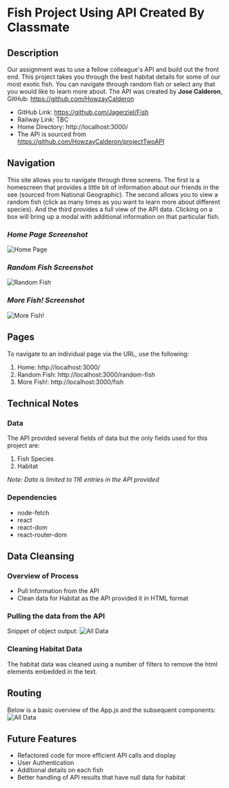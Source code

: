 # Fish Project Using API Created By Classmate

## Description

Our assignment was to use a fellow colleague's API and build out the front end.  This project takes you through the best habitat details for some of our most exotic fish.  You can navigate through random fish or select any that you would like to learn more about.  The API was created by **Jose Calderon**, GitHub: https://github.com/HowzayCalderon

- GitHub Link: https://github.com/Jagerziel/Fish
- Railway Link: TBC
- Home Directory: http://localhost:3000/
- The API is sourced from https://github.com/HowzayCalderon/projectTwoAPI

## Navigation

This site allows you to navigate through three screens.  The first is a homescreen that provides a little bit of information about our friends in the see (sourced from National Geographic).  The second allows you to view a random fish (click as many times as you want to learn more about different species).  And the third provides a full view of the API data.  Clicking on a box will bring up a modal with additional information on that particular fish.

### ***Home Page Screenshot***

![Home Page](/fish/public/Images/RM_Img1.jpg)

### ***Random Fish Screenshot***

![Random Fish](/fish/public/Images/RM_Img2.jpg)

### ***More Fish! Screenshot***

![More Fish!](/fish/public/Images/RM_Img3.jpg)

## Pages

To navigate to an individual page via the URL, use the following:
1) Home:  http://localhost:3000/
2) Random Fish: http://localhost:3000/random-fish
3) More Fish!: http://localhost:3000/fish

## Technical Notes

### Data

The API provided several fields of data but the only fields used for this project are:
1) Fish Species
2) Habitat

*Note: Data is limited to 116 entries in the API provided*

### Dependencies

- node-fetch
- react 
- react-dom
- react-router-dom

## Data Cleansing

### Overview of Process

- Pull Information from the API
- Clean data for Habitat as the API provided it in HTML format

### Pulling the data from the API

Snippet of object output:
![All Data](/fish/public/Images/RM_Img4.jpg)

### Cleaning Habitat Data
The habitat data was cleaned using a number of filters to remove the html elements embedded in the text.  

## Routing
Below is a basic overview of the App.js and the subsequent components:
![All Data](/fish/public/Images/RM_Img5.jpg)

## Future Features
- Refactored code for more efficient API calls and display
- User Authentication
- Additional details on each fish
- Better handling of API results that have null data for habitat


